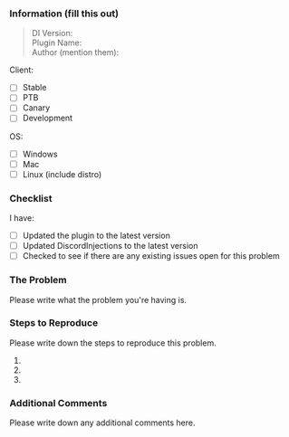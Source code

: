 ### Information (fill this out)

> DI Version:  <br>
> Plugin Name:  <br>
> Author (mention them):

Client:
 - [ ] Stable
 - [ ] PTB
 - [ ] Canary
 - [ ] Development
 
OS:
 - [ ] Windows
 - [ ] Mac
 - [ ] Linux (include distro)

### Checklist

I have:
 - [ ] Updated the plugin to the latest version
 - [ ] Updated DiscordInjections to the latest version
 - [ ] Checked to see if there are any existing issues open for this problem

### The Problem

Please write what the problem you're having is.

### Steps to Reproduce

Please write down the steps to reproduce this problem.

1. 
2. 
3. 

### Additional Comments

Please write down any additional comments here.
